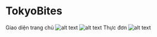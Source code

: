 # TokyoBites
Giao diện trang chủ
![alt text](https://res.cloudinary.com/dqxeupx0u/image/upload/v1757217711/Home1_dtloqk.png)
![alt text](https://res.cloudinary.com/dqxeupx0u/image/upload/v1757217711/home2_ryclec.png)
Thực đơn
![alt text](https://res.cloudinary.com/dqxeupx0u/image/upload/v1757217711/Menu_d55x2n.png)
